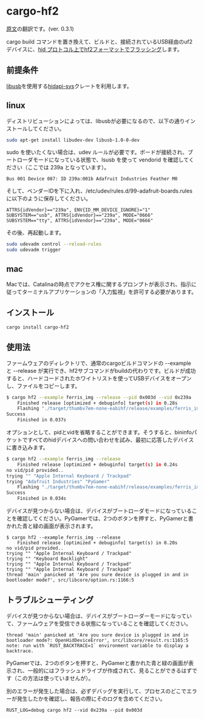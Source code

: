 # cargo-hf2

[原文](https://crates.io/crates/cargo-hf2)の翻訳です。(ver. 0.3.1)

cargo build コマンドを置き換えて、ビルドと、接続されているUSB経由のuf2デバイスに、[hid プロトコル上でhf2フォーマットでフラッシング](https://github.com/jacobrosenthal/hf2-rs/tree/master/hf2)します。 

## 前提条件

[libusb](https://github.com/libusb/hidapi)を使用する[hidapi-sys](https://crates.io/crates/hidapi)クレートを利用します。

## linux

ディストリビューションによっては、libusbが必要になるので、以下の通りインストールしてください。
```bash
sudo apt-get install libudev-dev libusb-1.0-0-dev
```

sudo を使いたくない場合は、udev ルールが必要です。ボードが接続され、ブートローダモードになっている状態で、lsusb を使って vendorid を確認してください（ここでは 239a となっています）。

```
Bus 001 Device 087: ID 239a:001b Adafruit Industries Feather M0
```

そして、ベンダーIDを下に入れ、/etc/udev/rules.d/99-adafruit-boards.rulesに以下のように保存してください。

```
ATTRS{idVendor}=="239a", ENV{ID_MM_DEVICE_IGNORE}="1"
SUBSYSTEM=="usb", ATTRS{idVendor}=="239a", MODE="0666"
SUBSYSTEM=="tty", ATTRS{idVendor}=="239a", MODE="0666"
```

その後、再起動します。

```bash
sudo udevadm control --reload-rules
sudo udevadm trigger
```

## mac

Macでは、Catalinaの時点でアクセス権に関するプロンプトが表示され、指示に従ってターミナルアプリケーションの「入力監視」を許可する必要があります。

## インストール

```
cargo install cargo-hf2
```

## 使用法

ファームウェアのディレクトリで、通常のcargoビルドコマンドの --example と --release が実行でき、hf2サブコマンドがbuildの代わりです。ビルドが成功すると、ハードコードされたホワイトリストを使ってUSBデバイスをオープンし、ファイルをコピーします。

```bash
$ cargo hf2 --example ferris_img --release --pid 0x003d --vid 0x239a
    Finished release [optimized + debuginfo] target(s) in 0.28s
    Flashing "./target/thumbv7em-none-eabihf/release/examples/ferris_img"
Success
    Finished in 0.037s
```

オプションとして、pidとvidを省略することができます。そうすると、bininfoパケットですべてのhidデバイスへの問い合わせを試み、最初に応答したデバイスに書き込みます。

```bash
$ cargo hf2 --example ferris_img --release
    Finished release [optimized + debuginfo] target(s) in 0.24s
no vid/pid provided..
trying "" "Apple Internal Keyboard / Trackpad"
trying "Adafruit Industries" "PyGamer"
    Flashing "./target/thumbv7em-none-eabihf/release/examples/ferris_img"
Success
    Finished in 0.034s
```

デバイスが見つからない場合は、デバイスがブートローダモードになっていることを確認してください。PyGamerでは、2つのボタンを押すと、PyGamerと書かれた青と緑の画面が表示されます。

```
$ cargo hf2 --example ferris_img --release
    Finished release [optimized + debuginfo] target(s) in 0.20s
no vid/pid provided..
trying "" "Apple Internal Keyboard / Trackpad"
trying "" "Keyboard Backlight"
trying "" "Apple Internal Keyboard / Trackpad"
trying "" "Apple Internal Keyboard / Trackpad"
thread 'main' panicked at 'Are you sure device is plugged in and in bootloader mode?', src/libcore/option.rs:1166:5
```

## トラブルシューティング

デバイスが見つからない場合は、デバイスがブートローダーモードになっていて、ファームウェアを受信できる状態になっていることを確認してください。

```
thread 'main' panicked at 'Are you sure device is plugged in and in bootloader mode?: OpenHidDeviceError', src/libcore/result.rs:1165:5
note: run with `RUST_BACKTRACE=1` environment variable to display a backtrace.
```

PyGamerでは、2つのボタンを押すと、PyGamerと書かれた青と緑の画面が表示され、一般的にはフラッシュドライブが作成されて、見ることができるはずです（この方法は使っていませんが）。

別のエラーが発生した場合は、必ずデバッグを実行して、プロセスのどこでエラーが発生したかを確認し、報告の際にそのログを含めてください。

```
RUST_LOG=debug cargo hf2 --vid 0x239a --pid 0x003d
```
